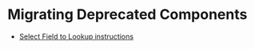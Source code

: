 # Migrating Deprecated Components

- [Select Field to Lookup instructions](./select-field/README.md)
